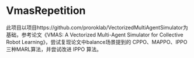 # VmasRepetition
此项目以项目https://github.com/proroklab/VectorizedMultiAgentSimulator为基础，参考论文《VMAS: A Vectorized Multi-Agent Simulator for Collective Robot Learning》，尝试复现论文中balance场景提到的 CPPO、MAPPO、IPPO 三种MARL算法，并尝试改进 IPPO 算法。
